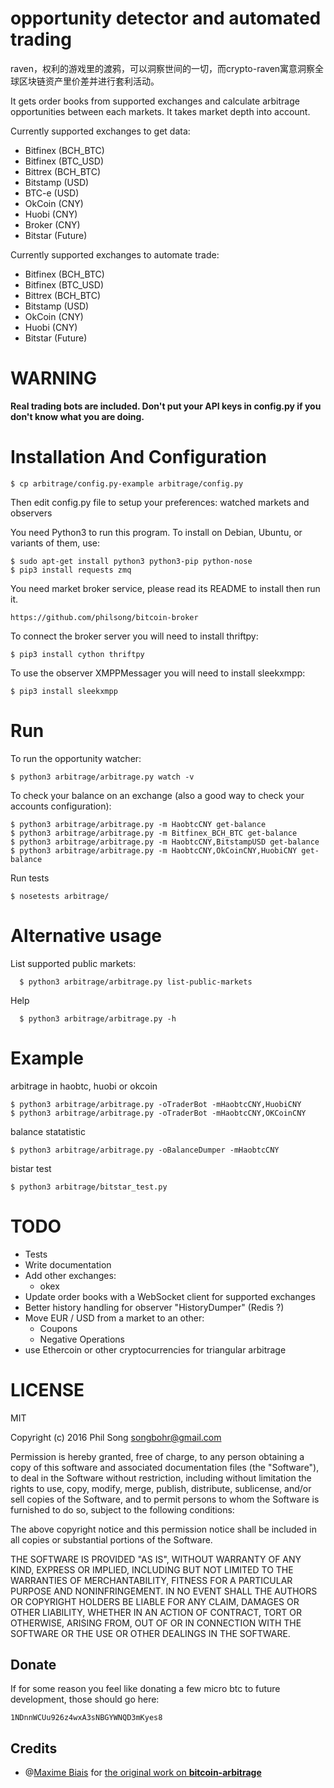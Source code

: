 # opportunity detector and automated trading

raven，权利的游戏里的渡鸦，可以洞察世间的一切，而crypto-raven寓意洞察全球区块链资产里价差并进行套利活动。

It gets order books from supported exchanges and calculate arbitrage
opportunities between each markets. It takes market depth into account.

Currently supported exchanges to get data:
 - Bitfinex (BCH_BTC)
 - Bitfinex (BTC_USD)
 - Bittrex (BCH_BTC)
 - Bitstamp (USD)
 - BTC-e (USD)
 - OkCoin (CNY)
 - Huobi (CNY)
 - Broker (CNY)
 - Bitstar (Future)

Currently supported exchanges to automate trade:
 - Bitfinex (BCH_BTC)
 - Bitfinex (BTC_USD)
 - Bittrex (BCH_BTC)
 - Bitstamp (USD)
 - OkCoin (CNY)
 - Huobi (CNY)
 - Bitstar (Future)

# WARNING

**Real trading bots are included. Don't put your API keys in config.py
  if you don't know what you are doing.**

# Installation And Configuration

    $ cp arbitrage/config.py-example arbitrage/config.py

Then edit config.py file to setup your preferences: watched markets
and observers

You need Python3 to run this program. To install on Debian, Ubuntu, or
variants of them, use:

    $ sudo apt-get install python3 python3-pip python-nose
    $ pip3 install requests zmq

You need market broker service, please read its README to install then run it. 
  
    https://github.com/philsong/bitcoin-broker 

To connect the broker server you will need to install thriftpy:

    $ pip3 install cython thriftpy

To use the observer XMPPMessager you will need to install sleekxmpp:

    $ pip3 install sleekxmpp

# Run

To run the opportunity watcher:

    $ python3 arbitrage/arbitrage.py watch -v

To check your balance on an exchange (also a good way to check your accounts configuration):

    $ python3 arbitrage/arbitrage.py -m HaobtcCNY get-balance
    $ python3 arbitrage/arbitrage.py -m Bitfinex_BCH_BTC get-balance
    $ python3 arbitrage/arbitrage.py -m HaobtcCNY,BitstampUSD get-balance
    $ python3 arbitrage/arbitrage.py -m HaobtcCNY,OkCoinCNY,HuobiCNY get-balance

Run tests

    $ nosetests arbitrage/

# Alternative usage

List supported public markets:

      $ python3 arbitrage/arbitrage.py list-public-markets

Help
      
      $ python3 arbitrage/arbitrage.py -h

# Example

arbitrage in haobtc, huobi or okcoin

    $ python3 arbitrage/arbitrage.py -oTraderBot -mHaobtcCNY,HuobiCNY
    $ python3 arbitrage/arbitrage.py -oTraderBot -mHaobtcCNY,OKCoinCNY

balance statatistic 

    $ python3 arbitrage/arbitrage.py -oBalanceDumper -mHaobtcCNY
    
bistar test

    $ python3 arbitrage/bitstar_test.py

    
# TODO

 * Tests
 * Write documentation
 * Add other exchanges:
   * okex
 * Update order books with a WebSocket client for supported exchanges
 * Better history handling for observer "HistoryDumper" (Redis ?)
 * Move EUR / USD from a market to an other:
   * Coupons
   * Negative Operations
 * use Ethercoin or other cryptocurrencies for triangular arbitrage

# LICENSE


MIT

Copyright (c) 2016 Phil Song <songbohr@gmail.com>


Permission is hereby granted, free of charge, to any person obtaining a copy of this software and associated documentation files (the "Software"), to deal in the Software without restriction, including without limitation the rights to use, copy, modify, merge, publish, distribute, sublicense, and/or sell copies of the Software, and to permit persons to whom the Software is furnished to do so, subject to the following conditions:

The above copyright notice and this permission notice shall be included in all copies or substantial portions of the Software.

THE SOFTWARE IS PROVIDED "AS IS", WITHOUT WARRANTY OF ANY KIND, EXPRESS OR IMPLIED, INCLUDING BUT NOT LIMITED TO THE WARRANTIES OF MERCHANTABILITY, FITNESS FOR A PARTICULAR PURPOSE AND NONINFRINGEMENT. IN NO EVENT SHALL THE AUTHORS OR COPYRIGHT HOLDERS BE LIABLE FOR ANY CLAIM, DAMAGES OR OTHER LIABILITY, WHETHER IN AN ACTION OF CONTRACT, TORT OR OTHERWISE, ARISING FROM, OUT OF OR IN CONNECTION WITH THE SOFTWARE OR THE USE OR OTHER DEALINGS IN THE SOFTWARE.

## Donate

If for some reason you feel like donating a few micro btc to future development, those should go here:

`1NDnnWCUu926z4wxA3sNBGYWNQD3mKyes8`

## Credits

* @[Maxime Biais](https://github.com/maxme) for [the original work on **bitcoin-arbitrage**](https://github.com/maxme/https://github.com/maxme/bitcoin-arbitrage)

